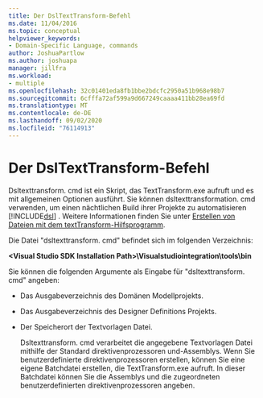 ```yaml
---
title: Der DslTextTransform-Befehl
ms.date: 11/04/2016
ms.topic: conceptual
helpviewer_keywords:
- Domain-Specific Language, commands
author: JoshuaPartlow
ms.author: joshuapa
manager: jillfra
ms.workload:
- multiple
ms.openlocfilehash: 32c01401eda8fb1bbe2bdcfc2950a51b968e98b7
ms.sourcegitcommit: 6cfffa72af599a9d667249caaaa411bb28ea69fd
ms.translationtype: MT
ms.contentlocale: de-DE
ms.lasthandoff: 09/02/2020
ms.locfileid: "76114913"
---
```

# <a name="the-dsltexttransform-command"></a>Der DslTextTransform-Befehl
Dsltexttransform. cmd ist ein Skript, das TextTransform.exe aufruft und es mit allgemeinen Optionen ausführt. Sie können dsltexttransformation. cmd verwenden, um einen nächtlichen Build ihrer Projekte zu automatisieren [!INCLUDE[dsl](../modeling/includes/dsl_md.md)] . Weitere Informationen finden Sie unter [Erstellen von Dateien mit dem textTransform-Hilfsprogramm](../modeling/generating-files-with-the-texttransform-utility.md).

 Die Datei "dsltexttransform. cmd" befindet sich im folgenden Verzeichnis:

 **\<Visual Studio SDK Installation Path>\Visualstudiointegration\tools\bin**

 Sie können die folgenden Argumente als Eingabe für "dsltexttransform. cmd" angeben:

- Das Ausgabeverzeichnis des Domänen Modellprojekts.

- Das Ausgabeverzeichnis des Designer Definitions Projekts.

- Der Speicherort der Textvorlagen Datei.

  Dsltexttransform. cmd verarbeitet die angegebene Textvorlagen Datei mithilfe der Standard direktivenprozessoren und-Assemblys. Wenn Sie benutzerdefinierte direktivenprozessoren erstellen, können Sie eine eigene Batchdatei erstellen, die TextTransform.exe aufruft. In dieser Batchdatei können Sie die Assemblys und die zugeordneten benutzerdefinierten direktivenprozessoren angeben.
